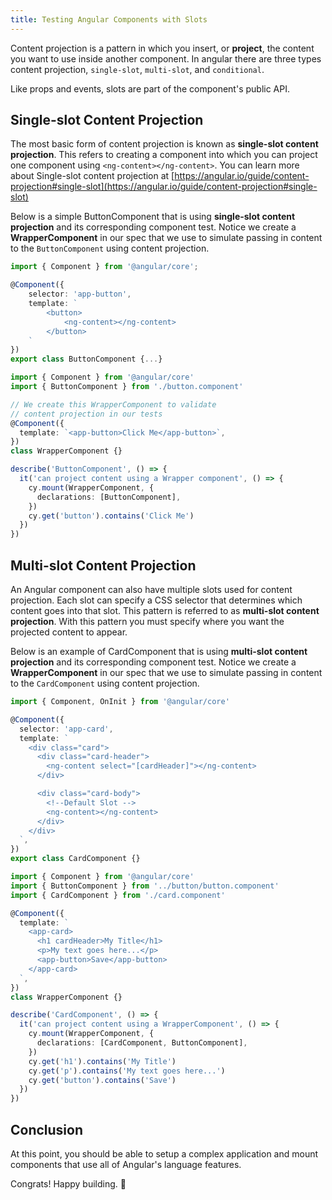 ```yaml
---
title: Testing Angular Components with Slots
---
```


Content projection is a pattern in which you insert, or **project**, the content
you want to use inside another component. In angular there are three types
content projection, `single-slot`, `multi-slot`, and `conditional`.

Like props and events, slots are part of the component's public API.

## Single-slot Content Projection

The most basic form of content projection is known as **single-slot content
projection**. This refers to creating a component into which you can project one
component using `<ng-content></ng-content>`. You can learn more about
Single-slot content projection at
[https://angular.io/guide/content-projection#single-slot](https://angular.io/guide/content-projection#single-slot)

Below is a simple ButtonComponent that is using **single-slot content
projection** and its corresponding component test. Notice we create a
**WrapperComponent** in our spec that we use to simulate passing in content to
the `ButtonComponent` using content projection.

<code-group>

<code-block label="button.component.ts" active>

```ts
import { Component } from '@angular/core';

@Component({
    selector: 'app-button',
    template: `
        <button>
            <ng-content></ng-content>
        </button>
    `
})
export class ButtonComponent {...}
```

</code-block>
<code-block label="button.component.cy.ts">

```ts
import { Component } from '@angular/core'
import { ButtonComponent } from './button.component'

// We create this WrapperComponent to validate
// content projection in our tests
@Component({
  template: `<app-button>Click Me</app-button>`,
})
class WrapperComponent {}

describe('ButtonComponent', () => {
  it('can project content using a Wrapper component', () => {
    cy.mount(WrapperComponent, {
      declarations: [ButtonComponent],
    })
    cy.get('button').contains('Click Me')
  })
})
```

</code-block>
</code-group>

## Multi-slot Content Projection

An Angular component can also have multiple slots used for content projection.
Each slot can specify a CSS selector that determines which content goes into
that slot. This pattern is referred to as **multi-slot content projection**.
With this pattern you must specify where you want the projected content to
appear.

Below is an example of CardComponent that is using **multi-slot content
projection** and its corresponding component test. Notice we create a
**WrapperComponent** in our spec that we use to simulate passing in content to
the `CardComponent` using content projection.

<code-group>
<code-block label="card.component.ts" active>

```ts
import { Component, OnInit } from '@angular/core'

@Component({
  selector: 'app-card',
  template: `
    <div class="card">
      <div class="card-header">
        <ng-content select="[cardHeader]"></ng-content>
      </div>

      <div class="card-body">
        <!--Default Slot -->
        <ng-content></ng-content>
      </div>
    </div>
  `,
})
export class CardComponent {}
```

</code-block>

<code-block label="card.component.cy.ts">

```ts
import { Component } from '@angular/core'
import { ButtonComponent } from '../button/button.component'
import { CardComponent } from './card.component'

@Component({
  template: `
    <app-card>
      <h1 cardHeader>My Title</h1>
      <p>My text goes here...</p>
      <app-button>Save</app-button>
    </app-card>
  `,
})
class WrapperComponent {}

describe('CardComponent', () => {
  it('can project content using a WrapperComponent', () => {
    cy.mount(WrapperComponent, {
      declarations: [CardComponent, ButtonComponent],
    })
    cy.get('h1').contains('My Title')
    cy.get('p').contains('My text goes here...')
    cy.get('button').contains('Save')
  })
})
```

</code-block>
</code-group>

## Conclusion

At this point, you should be able to setup a complex application and mount
components that use all of Angular's language features.

Congrats! Happy building. 🎉

<NavGuide prev="/guides/component-testing/events-vue" />
